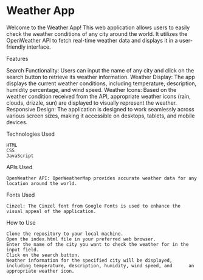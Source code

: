 <h1>Weather App</h1>

Welcome to the Weather App! This web application allows users to easily check the weather conditions of any city around the world. It utilizes the OpenWeather API to fetch real-time weather data and displays it in a user-friendly interface.

Features

 Search Functionality: Users can input the name of any city and click on the search button to retrieve its weather information.
 Weather Display: The app displays the current weather conditions, including temperature, description, humidity percentage, and wind speed.
 Weather Icons: Based on the weather condition received from the API, appropriate weather icons (rain, clouds, drizzle, sun) are displayed to visually represent the weather.
 Responsive Design: The application is designed to work seamlessly across various screen sizes, making it accessible on desktops, tablets, and mobile devices.

Technologies Used

    HTML
    CSS
    JavaScript

APIs Used

    OpenWeather API: OpenWeatherMap provides accurate weather data for any location around the world.

Fonts Used

    Cinzel: The Cinzel font from Google Fonts is used to enhance the visual appeal of the application.

How to Use

    Clone the repository to your local machine.
    Open the index.html file in your preferred web browser.
    Enter the name of the city you want to check the weather for in the input field.
    Click on the search button.
    Weather information for the specified city will be displayed, including temperature, description, humidity, wind speed, and      an appropriate weather icon.

